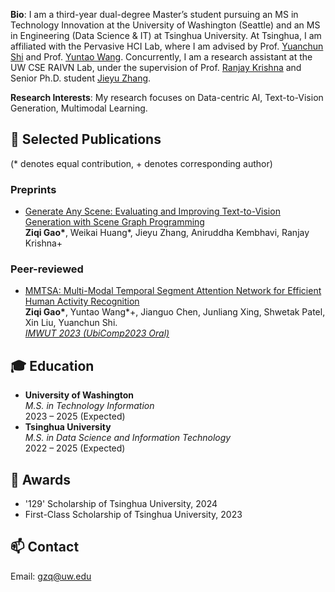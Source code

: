 **Bio**: I am a third-year dual-degree Master’s student pursuing an MS in Technology Innovation at the University of Washington (Seattle) and an MS in Engineering (Data Science & IT) at Tsinghua University. At Tsinghua, I am affiliated with the Pervasive HCI Lab, where I am advised by Prof. [Yuanchun Shi](https://www.cs.tsinghua.edu.cn/csen/info/1306/4332.htm) and Prof. [Yuntao Wang](https://pi.cs.tsinghua.edu.cn/lab/people/YuntaoWang/en/). Concurrently, I am a research assistant at the UW CSE RAIVN Lab, under the supervision of Prof. [Ranjay Krishna](http://www.ranjaykrishna.com/index.html) and Senior Ph.D. student [Jieyu Zhang](https://jieyuz2.github.io/). 

**Research Interests**: My research focuses on Data-centric AI, Text-to-Vision Generation, Multimodal Learning.

## 📝 Selected Publications
(* denotes equal contribution, + denotes corresponding author)
### Preprints
- [Generate Any Scene: Evaluating and Improving Text-to-Vision Generation with Scene Graph Programming]()
<br>**Ziqi Gao\***, Weikai Huang\*, Jieyu Zhang, Aniruddha Kembhavi, Ranjay Krishna\+


### Peer-reviewed
- [MMTSA: Multi-Modal Temporal Segment Attention Network for Efficient Human Activity Recognition](https://dl.acm.org/doi/10.1145/3610872)
<br>**Ziqi Gao\***, Yuntao Wang\*\+, Jianguo Chen, Junliang Xing, Shwetak Patel, Xin Liu, Yuanchun Shi.
<br><ins>*IMWUT 2023 (UbiComp2023 Oral)*</ins>

## 🎓 Education
- **University of Washington**  
  *M.S. in Technology Information*  
  2023 – 2025 (Expected)
- **Tsinghua University**  
  *M.S. in Data Science and Information Technology*  
  2022 – 2025 (Expected)

  
## 🏅 Awards
- '129' Scholarship of Tsinghua University, 2024
- First-Class Scholarship of Tsinghua University, 2023



## 📫 Contact
Email: gzq@uw.edu
